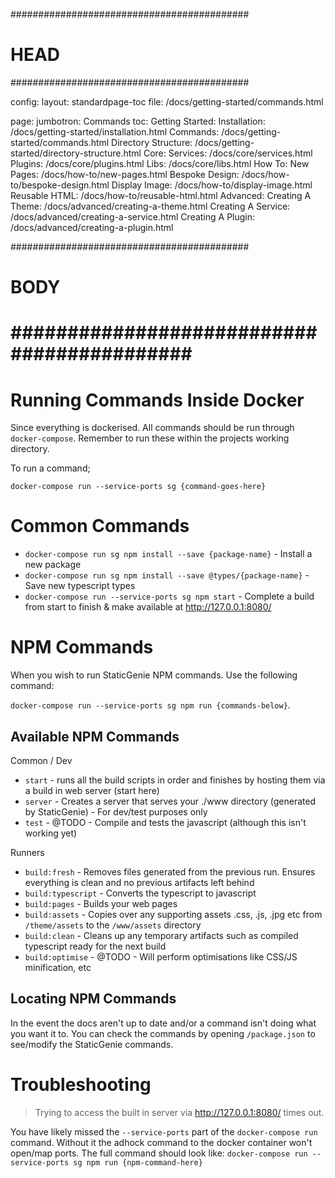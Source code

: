 ###########################################
# HEAD
###########################################

config: 
  layout: standardpage-toc
  file: /docs/getting-started/commands.html

page: 
  jumbotron: Commands
  toc:
    Getting Started: 
      Installation: /docs/getting-started/installation.html
      Commands: /docs/getting-started/commands.html
      Directory Structure: /docs/getting-started/directory-structure.html
    Core:
      Services: /docs/core/services.html
      Plugins: /docs/core/plugins.html
      Libs: /docs/core/libs.html
    How To:
      New Pages: /docs/how-to/new-pages.html
      Bespoke Design: /docs/how-to/bespoke-design.html
      Display Image: /docs/how-to/display-image.html
      Reusable HTML: /docs/how-to/reusable-html.html
    Advanced:
      Creating A Theme: /docs/advanced/creating-a-theme.html
      Creating A Service: /docs/advanced/creating-a-service.html
      Creating A Plugin: /docs/advanced/creating-a-plugin.html
  
###########################################
# BODY
###########################################
=====

# Running Commands Inside Docker

Since everything is dockerised. All commands should be run through `docker-compose`. Remember to run these within the projects working directory.

To run a command;

`docker-compose run --service-ports sg {command-goes-here}`

# Common Commands

- `docker-compose run sg npm install --save {package-name}` - Install a new package
- `docker-compose run sg npm install --save @types/{package-name}` - Save new typescript types
- `docker-compose run --service-ports sg npm start` - Complete a build from start to finish & make available at http://127.0.0.1:8080/

# NPM Commands

When you wish to run StaticGenie NPM commands. Use the following command: 

`docker-compose run --service-ports sg npm run {commands-below}`. 

## Available NPM Commands

Common / Dev

- `start` - runs all the build scripts in order and finishes by hosting them via a build in web server (start here)
- `server` - Creates a server that serves your ./www directory (generated by StaticGenie) - For dev/test purposes only
- `test` - @TODO - Compile and tests the javascript (although this isn't working yet)

Runners

- `build:fresh` - Removes files generated from the previous run. Ensures everything is clean and no previous artifacts left behind
- `build:typescript` - Converts the typescript to javascript
- `build:pages` - Builds your web pages
- `build:assets` - Copies over any supporting assets .css, .js, .jpg etc from `/theme/assets` to the `/www/assets` directory
- `build:clean` - Cleans up any temporary artifacts such as compiled typescript ready for the next build
- `build:optimise` - @TODO - Will perform optimisations like CSS/JS minification, etc

## Locating NPM Commands

In the event the docs aren't up to date and/or a command isn't doing what you want it to. You can check the commands by opening `/package.json` to see/modify the StaticGenie commands.

# Troubleshooting

> Trying to access the built in server via http://127.0.0.1:8080/ times out.

You have likely missed the `--service-ports` part of the `docker-compose run` command. Without it the adhock command to the docker container won't open/map ports. The full command should look like: `docker-compose run --service-ports sg npm run {npm-command-here}`

